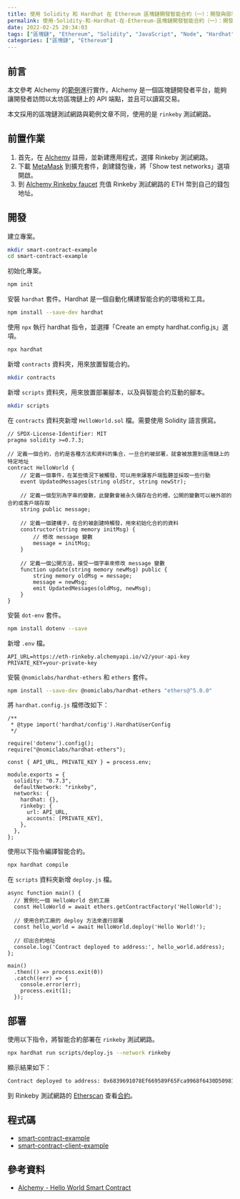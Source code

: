 ```yaml
---
title: 使用 Solidity 和 Hardhat 在 Ethereum 區塊鏈開發智能合約（一）：開發與部署智能合約
permalink: 使用-Solidity-和-Hardhat-在-Ethereum-區塊鏈開發智能合約（一）：開發與部署智能合約
date: 2022-02-25 20:34:03
tags: ["區塊鏈", "Ethereum", "Solidity", "JavaScript", "Node", "Hardhat", "Smart Contract", "DApp", "Alchemy"]
categories: ["區塊鏈", "Ethereum"]
---
```


## 前言

本文參考 Alchemy 的[範例](https://docs.alchemy.com/alchemy/)進行實作，Alchemy 是一個區塊鏈開發者平台，能夠讓開發者訪問以太坊區塊鏈上的 API 端點，並且可以讀寫交易。

本文採用的區塊鏈測試網路與範例文章不同，使用的是 `rinkeby` 測試網路。

## 前置作業

1. 首先，在 [Alchemy](https://dashboard.alchemyapi.io/) 註冊，並新建應用程式，選擇 Rinkeby 測試網路。
1. 下載 [MetaMask](https://metamask.io/download/) 到擴充套件，創建錢包後，將「Show test networks」選項開啟。
2. 到 [Alchemy Rinkeby faucet](https://www.rinkebyfaucet.com/) 充值 Rinkeby 測試網路的 ETH 幣到自己的錢包地址。

## 開發

建立專案。

```BASH
mkdir smart-contract-example
cd smart-contract-example
```

初始化專案。

```BASH
npm init
```

安裝 `hardhat` 套件。Hardhat 是一個自動化構建智能合約的環境和工具。

```BASH
npm install --save-dev hardhat
```

使用 `npx` 執行 hardhat 指令，並選擇「Create an empty hardhat.config.js」選項。

```BASH
npx hardhat
```

新增 `contracts` 資料夾，用來放置智能合約。

```BASH
mkdir contracts
```

新增 `scripts` 資料夾，用來放置部署腳本，以及與智能合約互動的腳本。

```BASH
mkdir scripts
```

在 `contracts` 資料夾新增 `HelloWorld.sol` 檔。需要使用 Solidity 語言撰寫。

```SOL
// SPDX-License-Identifier: MIT
pragma solidity >=0.7.3;

// 定義一個合約，合約是各種方法和資料的集合，一旦合約被部署，就會被放置到區塊鏈上的特定地址
contract HelloWorld {
    // 定義一個事件，在某些情況下被觸發，可以用來讓客戶端監聽並採取一些行動
    event UpdatedMessages(string oldStr, string newStr);

    // 定義一個型別為字串的變數，此變數會被永久儲存在合約裡，公開的變數可以被外部的合約或客戶端存取
    string public message;

    // 定義一個建構子，在合約被創建時觸發，用來初始化合約的資料
    constructor(string memory initMsg) {
        // 修改 message 變數
        message = initMsg;
    }

    // 定義一個公開方法，接受一個字串來修改 message 變數
    function update(string memory newMsg) public {
        string memory oldMsg = message;
        message = newMsg;
        emit UpdatedMessages(oldMsg, newMsg);
    }
}
```

安裝 `dot-env` 套件。

```BASH
npm install dotenv --save
```

新增 `.env` 檔。

```ENV
API_URL=https://eth-rinkeby.alchemyapi.io/v2/your-api-key
PRIVATE_KEY=your-private-key
```

安裝 `@nomiclabs/hardhat-ethers` 和 `ethers` 套件。

```BASH
npm install --save-dev @nomiclabs/hardhat-ethers "ethers@^5.0.0"
```

將 `hardhat.config.js` 檔修改如下：

```JS
/**
 * @type import('hardhat/config').HardhatUserConfig
 */

require('dotenv').config();
require("@nomiclabs/hardhat-ethers");

const { API_URL, PRIVATE_KEY } = process.env;

module.exports = {
  solidity: "0.7.3",
  defaultNetwork: "rinkeby",
  networks: {
    hardhat: {},
    rinkeby: {
      url: API_URL,
      accounts: [PRIVATE_KEY],
    },
  },
};
```

使用以下指令編譯智能合約。

```BASH
npx hardhat compile
```

在 `scripts` 資料夾新增 `deploy.js` 檔。

```JS
async function main() {
  // 實例化一個 HelloWorld 合約工廠
  const HelloWorld = await ethers.getContractFactory('HelloWorld');

  // 使用合約工廠的 deploy 方法來進行部署
  const hello_world = await HelloWorld.deploy('Hello World!');
  
  // 印出合約地址
  console.log('Contract deployed to address:', hello_world.address);
};

main()
  .then(() => process.exit(0))
  .catch((err) => {
    console.error(err);
    process.exit(1);
  });
```

## 部署

使用以下指令，將智能合約部署在 `rinkeby` 測試網路。

```BASH
npx hardhat run scripts/deploy.js --network rinkeby
```

顯示結果如下：

```BASH
Contract deployed to address: 0x6839691078Ef669589F65Fca9968f6430D509812
```

到 Rinkeby 測試網路的 [Etherscan](https://rinkeby.etherscan.io/) 查看[合約](https://rinkeby.etherscan.io/address/0x6839691078Ef669589F65Fca9968f6430D509812)。

## 程式碼

- [smart-contract-example](https://github.com/memochou1993/smart-contract-example)
- [smart-contract-client-example](https://github.com/memochou1993/smart-contract-client-example)

## 參考資料

- [Alchemy - Hello World Smart Contract](https://docs.alchemy.com/alchemy/tutorials/hello-world-smart-contract)
